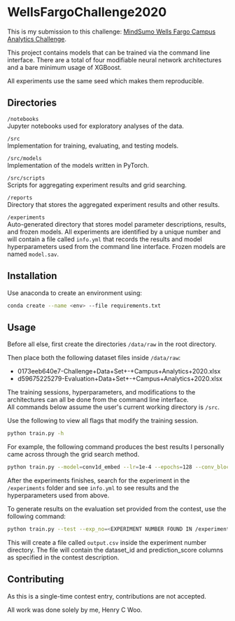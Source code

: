 # WellsFargoChallenge2020
This is my submission to this challenge: [MindSumo Wells Fargo Campus Analytics Challenge](https://www.mindsumo.com/contests/campus-analytics-challenge-2020).  

This project contains models that can be trained via the command line interface.
There are a total of four modifiable neural network architectures and a bare minimum usage of XGBoost.  

All experiments use the same seed which makes them reproducible.

## Directories
`/notebooks`  
Jupyter notebooks used for exploratory analyses of the data.

`/src`  
Implementation for training, evaluating, and testing models.

`/src/models`  
Implementation of the models written in PyTorch.

`/src/scripts`  
Scripts for aggregating experiment results and grid searching.

`/reports`  
Directory that stores the aggregated experiment results and other results.

`/experiments`  
Auto-generated directory that stores model parameter descriptions, results, and frozen models. All experiments are identified by a unique number and will contain a file called `info.yml` that records the results and model hyperparameters used from the command line interface.
Frozen models are named `model.sav`.

## Installation
Use anaconda to create an environment using:

```bash
conda create --name <env> --file requirements.txt
```

## Usage
Before all else, first create the directories `/data/raw` in the root directory.  

Then place both the following dataset files inside `/data/raw`:
- 0173eeb640e7-Challenge+Data+Set+-+Campus+Analytics+2020.xlsx
- d59675225279-Evaluation+Data+Set+-+Campus+Analytics+2020.xlsx

The training sessions, hyperparameters, and modifications to the architectures can all be done from the command line interface.  
All commands below assume the user's current working directory is `/src`.

Use the following to view all flags that modify the training session.
```bash
python train.py -h
```

For example, the following command produces the best results I personally came across through the grid search method.
```bash
python train.py --model=conv1d_embed --lr=1e-4 --epochs=128 --conv_blocks=1 --filters=128 --hidden_layer=3 --hidden_units=64 --kernel_size=2
```
After the experiments finishes, search for the experiment in the `/experiments` folder and see `info.yml` to see results and the hyperparameters used from above.

To generate results on the evaluation set provided from the contest, use the following command:
```bash
python train.py --test --exp_no=<EXPERIMENT NUMBER FOUND IN /experiments>
```
This will create a file called `output.csv` inside the experiment number directory. The file will contain the dataset_id and prediction_score columns as specified in the contest description.

## Contributing
As this is a single-time contest entry, contributions are not accepted. 

All work was done solely by me, Henry C Woo.
